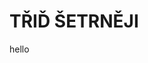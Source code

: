 <html>

<head>
<title>tridsetrneji</title>
</head>

<body>
<div>
<h1>TŘIĎ ŠETRNĚJI</h1>
</div>
</body>

</html>

hello
